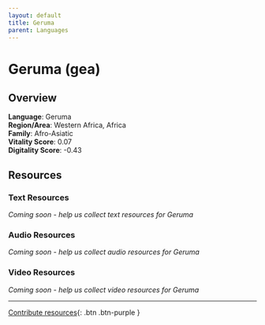 ```yaml
---
layout: default
title: Geruma
parent: Languages
---
```


# Geruma (gea)

## Overview

**Language**: Geruma  
**Region/Area**: Western Africa, Africa  
**Family**: Afro-Asiatic  
**Vitality Score**: 0.07  
**Digitality Score**: -0.43  

## Resources

### Text Resources
*Coming soon - help us collect text resources for Geruma*

### Audio Resources
*Coming soon - help us collect audio resources for Geruma*

### Video Resources
*Coming soon - help us collect video resources for Geruma*

---

[Contribute resources](https://fairtrain.github.io/){: .btn .btn-purple }

